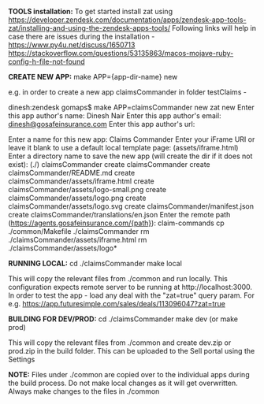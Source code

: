 **TOOLS installation:**
To get started install zat using https://developer.zendesk.com/documentation/apps/zendesk-app-tools-zat/installing-and-using-the-zendesk-apps-tools/
Following links will help in case there are issues during the installation -
https://www.py4u.net/discuss/1650713
https://stackoverflow.com/questions/53135863/macos-mojave-ruby-config-h-file-not-found


**CREATE NEW APP:**
make APP={app-dir-name} new

e.g. in order to create a new app claimsCommander in folder testClaims -

dinesh:zendesk gomaps$ make APP=claimsCommander new
zat new
Enter this app author's name:
 Dinesh Nair
Enter this app author's email:
 dinesh@gosafeinsurance.com
Enter this app author's url:
 
Enter a name for this new app:
 Claims Commander
Enter your iFrame URI or leave it blank to use a default local template page:
 (assets/iframe.html) 
Enter a directory name to save the new app (will create the dir if it does not exist):
 (./) claimsCommander
      create  claimsCommander
      create  claimsCommander/README.md
      create  claimsCommander/assets/iframe.html
      create  claimsCommander/assets/logo-small.png
      create  claimsCommander/assets/logo.png
      create  claimsCommander/assets/logo.svg
      create  claimsCommander/manifest.json
      create  claimsCommander/translations/en.json
Enter the remote path (https://agents.gosafeinsurance.com/{path}): claim-commands
cp ./common/Makefile ./claimsCommander
rm ./claimsCommander/assets/iframe.html
rm ./claimsCommander/assets/logo*

**RUNNING LOCAL:**
cd ./claimsCommander
make local

This will copy the relevant files from ./common and run locally. This configuration expects remote server to be running at http://localhost:3000. In order to test the app - load any deal with the "zat=true" query param. For e.g. https://app.futuresimple.com/sales/deals/113096047?zat=true


**BUILDING FOR DEV/PROD:**
cd ./claimsCommander
make dev (or make prod)

This will copy the relevant files from ./common and create dev.zip or prod.zip in the build folder. This can be uploaded to the Sell portal using the Settings

**NOTE:**
Files under ./common are copied over to the individual apps during the build process. Do not make local changes as it will get overwritten. Always make changes to the files in ./common
